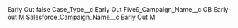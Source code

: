<?xml version="1.0" encoding="UTF-8"?>
<CustomMetadata xmlns="http://soap.sforce.com/2006/04/metadata" xmlns:xsi="http://www.w3.org/2001/XMLSchema-instance" xmlns:xsd="http://www.w3.org/2001/XMLSchema">
    <label>Early Out</label>
    <protected>false</protected>
    <values>
        <field>Case_Type__c</field>
        <value xsi:type="xsd:string">Early Out</value>
    </values>
    <values>
        <field>Five9_Campaign_Name__c</field>
        <value xsi:type="xsd:string">OB Early-out M</value>
    </values>
    <values>
        <field>Salesforce_Campaign_Name__c</field>
        <value xsi:type="xsd:string">Early Out M</value>
    </values>
</CustomMetadata>
